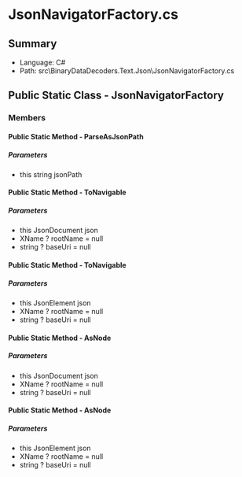 ﻿# JsonNavigatorFactory.cs

## Summary

* Language: C#
* Path: src\BinaryDataDecoders.Text.Json\JsonNavigatorFactory.cs

## Public Static Class - JsonNavigatorFactory

### Members

#### Public Static Method - ParseAsJsonPath

#####  Parameters

 - this string jsonPath 

#### Public Static Method - ToNavigable

#####  Parameters

 - this JsonDocument json 
 - XName ? rootName = null 
 - string ? baseUri = null 

#### Public Static Method - ToNavigable

#####  Parameters

 - this JsonElement json 
 - XName ? rootName = null 
 - string ? baseUri = null 

#### Public Static Method - AsNode

#####  Parameters

 - this JsonDocument json 
 - XName ? rootName = null 
 - string ? baseUri = null 

#### Public Static Method - AsNode

#####  Parameters

 - this JsonElement json 
 - XName ? rootName = null 
 - string ? baseUri = null 

